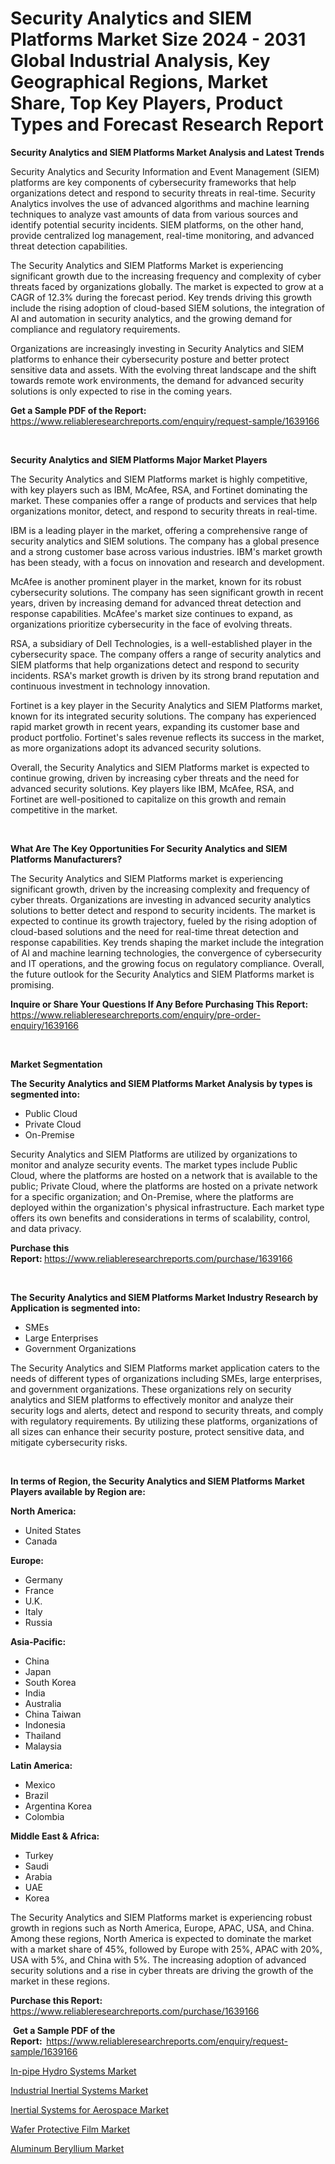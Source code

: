 <p><h1>Security Analytics and SIEM Platforms Market Size 2024 - 2031 Global Industrial Analysis, Key Geographical Regions, Market Share, Top Key Players, Product Types and Forecast Research Report</h1></p><p><strong>Security Analytics and SIEM Platforms Market Analysis and Latest Trends</strong></p>
<p><p>Security Analytics and Security Information and Event Management (SIEM) platforms are key components of cybersecurity frameworks that help organizations detect and respond to security threats in real-time. Security Analytics involves the use of advanced algorithms and machine learning techniques to analyze vast amounts of data from various sources and identify potential security incidents. SIEM platforms, on the other hand, provide centralized log management, real-time monitoring, and advanced threat detection capabilities.</p><p>The Security Analytics and SIEM Platforms Market is experiencing significant growth due to the increasing frequency and complexity of cyber threats faced by organizations globally. The market is expected to grow at a CAGR of 12.3% during the forecast period. Key trends driving this growth include the rising adoption of cloud-based SIEM solutions, the integration of AI and automation in security analytics, and the growing demand for compliance and regulatory requirements.</p><p>Organizations are increasingly investing in Security Analytics and SIEM platforms to enhance their cybersecurity posture and better protect sensitive data and assets. With the evolving threat landscape and the shift towards remote work environments, the demand for advanced security solutions is only expected to rise in the coming years.</p></p>
<p><strong>Get a Sample PDF of the Report:&nbsp;</strong> <a href="https://www.reliableresearchreports.com/enquiry/request-sample/1639166">https://www.reliableresearchreports.com/enquiry/request-sample/1639166</a></p>
<p>&nbsp;</p>
<p><strong>Security Analytics and SIEM Platforms Major Market Players</strong></p>
<p><p>The Security Analytics and SIEM Platforms market is highly competitive, with key players such as IBM, McAfee, RSA, and Fortinet dominating the market. These companies offer a range of products and services that help organizations monitor, detect, and respond to security threats in real-time. </p><p>IBM is a leading player in the market, offering a comprehensive range of security analytics and SIEM solutions. The company has a global presence and a strong customer base across various industries. IBM's market growth has been steady, with a focus on innovation and research and development.</p><p>McAfee is another prominent player in the market, known for its robust cybersecurity solutions. The company has seen significant growth in recent years, driven by increasing demand for advanced threat detection and response capabilities. McAfee's market size continues to expand, as organizations prioritize cybersecurity in the face of evolving threats.</p><p>RSA, a subsidiary of Dell Technologies, is a well-established player in the cybersecurity space. The company offers a range of security analytics and SIEM platforms that help organizations detect and respond to security incidents. RSA's market growth is driven by its strong brand reputation and continuous investment in technology innovation.</p><p>Fortinet is a key player in the Security Analytics and SIEM Platforms market, known for its integrated security solutions. The company has experienced rapid market growth in recent years, expanding its customer base and product portfolio. Fortinet's sales revenue reflects its success in the market, as more organizations adopt its advanced security solutions.</p><p>Overall, the Security Analytics and SIEM Platforms market is expected to continue growing, driven by increasing cyber threats and the need for advanced security solutions. Key players like IBM, McAfee, RSA, and Fortinet are well-positioned to capitalize on this growth and remain competitive in the market.</p></p>
<p>&nbsp;</p>
<p><strong>What Are The Key Opportunities For Security Analytics and SIEM Platforms Manufacturers?</strong></p>
<p><p>The Security Analytics and SIEM Platforms market is experiencing significant growth, driven by the increasing complexity and frequency of cyber threats. Organizations are investing in advanced security analytics solutions to better detect and respond to security incidents. The market is expected to continue its growth trajectory, fueled by the rising adoption of cloud-based solutions and the need for real-time threat detection and response capabilities. Key trends shaping the market include the integration of AI and machine learning technologies, the convergence of cybersecurity and IT operations, and the growing focus on regulatory compliance. Overall, the future outlook for the Security Analytics and SIEM Platforms market is promising.</p></p>
<p><strong>Inquire or Share Your Questions If Any Before Purchasing This Report:</strong> <a href="https://www.reliableresearchreports.com/enquiry/pre-order-enquiry/1639166">https://www.reliableresearchreports.com/enquiry/pre-order-enquiry/1639166</a></p>
<p>&nbsp;</p>
<p><strong>Market Segmentation</strong></p>
<p><strong>The Security Analytics and SIEM Platforms Market Analysis by types is segmented into:</strong></p>
<p><ul><li>Public Cloud</li><li>Private Cloud</li><li>On-Premise</li></ul></p>
<p><p>Security Analytics and SIEM Platforms are utilized by organizations to monitor and analyze security events. The market types include Public Cloud, where the platforms are hosted on a network that is available to the public; Private Cloud, where the platforms are hosted on a private network for a specific organization; and On-Premise, where the platforms are deployed within the organization's physical infrastructure. Each market type offers its own benefits and considerations in terms of scalability, control, and data privacy.</p></p>
<p><strong>Purchase this Report:&nbsp;</strong><a href="https://www.reliableresearchreports.com/purchase/1639166">https://www.reliableresearchreports.com/purchase/1639166</a></p>
<p>&nbsp;</p>
<p><strong>The Security Analytics and SIEM Platforms Market Industry Research by Application is segmented into:</strong></p>
<p><ul><li>SMEs</li><li>Large Enterprises</li><li>Government Organizations</li></ul></p>
<p><p>The Security Analytics and SIEM Platforms market application caters to the needs of different types of organizations including SMEs, large enterprises, and government organizations. These organizations rely on security analytics and SIEM platforms to effectively monitor and analyze their security logs and alerts, detect and respond to security threats, and comply with regulatory requirements. By utilizing these platforms, organizations of all sizes can enhance their security posture, protect sensitive data, and mitigate cybersecurity risks.</p></p>
<p>&nbsp;</p>
<p><strong>In terms of Region, the Security Analytics and SIEM Platforms Market Players available by Region are:</strong></p>
<p>
    <p> <strong> North America: </strong>
        <ul>
            <li>United States</li>
            <li>Canada</li>
        </ul>
        </p> 
    <p> <strong> Europe: </strong>
        <ul>
            <li>Germany</li>
            <li>France</li>
            <li>U.K.</li>
            <li>Italy</li>
            <li>Russia</li>
        </ul>
        </p> 
    <p> <strong> Asia-Pacific: </strong>
        <ul>
            <li>China</li>
            <li>Japan</li>
            <li>South Korea</li>
            <li>India</li>
            <li>Australia</li>
            <li>China Taiwan</li>
            <li>Indonesia</li>
            <li>Thailand</li>
            <li>Malaysia</li>
        </ul>
        </p> 
    <p> <strong> Latin America: </strong>
        <ul>
            <li>Mexico</li>
            <li>Brazil</li>
            <li>Argentina Korea</li>
            <li>Colombia</li>
        </ul>
        </p> 
    <p> <strong> Middle East & Africa: </strong>
        <ul>
            <li>Turkey</li>
            <li>Saudi</li>
            <li>Arabia</li>
            <li>UAE</li>
            <li>Korea</li>
        </ul>
    </p>
    </p>
<p><p>The Security Analytics and SIEM Platforms market is experiencing robust growth in regions such as North America, Europe, APAC, USA, and China. Among these regions, North America is expected to dominate the market with a market share of 45%, followed by Europe with 25%, APAC with 20%, USA with 5%, and China with 5%. The increasing adoption of advanced security solutions and a rise in cyber threats are driving the growth of the market in these regions.</p></p>
<p><strong>Purchase this Report: </strong><a href="https://www.reliableresearchreports.com/purchase/1639166">https://www.reliableresearchreports.com/purchase/1639166</a></p>
<p>&nbsp;<strong>Get a Sample PDF of the Report:&nbsp;&nbsp;</strong><a href="https://www.reliableresearchreports.com/enquiry/request-sample/1639166">https://www.reliableresearchreports.com/enquiry/request-sample/1639166</a></p>
<p><strong></strong></p>
<p><p><a href="https://github.com/maliyahmorrow6654/Market-Research-Report-List-3/blob/main/in-pipe-hydro-systems-market.md">In-pipe Hydro Systems Market</a></p><p><a href="https://github.com/Airanohannonzb68e5pb53oc1/Market-Research-Report-List-1/blob/main/industrial-inertial-systems-market.md">Industrial Inertial Systems Market</a></p><p><a href="https://github.com/ChiragRP21/Market-Research-Report-List-3/blob/main/inertial-systems-for-aerospace-market.md">Inertial Systems for Aerospace Market</a></p><p><a href="https://issuu.com/reportprime-2/docs/wafer-protective-film-market-size-2030.pptx">Wafer Protective Film Market</a></p><p><a href="https://issuu.com/reportprime-2/docs/aluminum-beryllium-market-size-2030.pptx">Aluminum Beryllium Market</a></p></p>